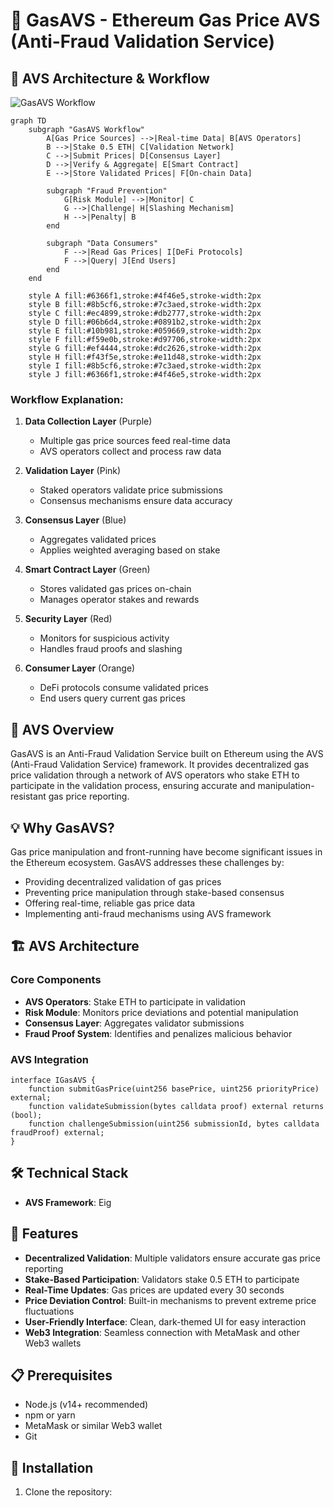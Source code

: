 # 🔮 GasAVS - Ethereum Gas Price AVS (Anti-Fraud Validation Service)


## 🎯 AVS Architecture & Workflow

![GasAVS Workflow](docs/images/avs-workflow.png)

```mermaid
graph TD
    subgraph "GasAVS Workflow"
        A[Gas Price Sources] -->|Real-time Data| B[AVS Operators]
        B -->|Stake 0.5 ETH| C[Validation Network]
        C -->|Submit Prices| D[Consensus Layer]
        D -->|Verify & Aggregate| E[Smart Contract]
        E -->|Store Validated Prices| F[On-chain Data]
        
        subgraph "Fraud Prevention"
            G[Risk Module] -->|Monitor| C
            G -->|Challenge| H[Slashing Mechanism]
            H -->|Penalty| B
        end
        
        subgraph "Data Consumers"
            F -->|Read Gas Prices| I[DeFi Protocols]
            F -->|Query| J[End Users]
        end
    end

    style A fill:#6366f1,stroke:#4f46e5,stroke-width:2px
    style B fill:#8b5cf6,stroke:#7c3aed,stroke-width:2px
    style C fill:#ec4899,stroke:#db2777,stroke-width:2px
    style D fill:#06b6d4,stroke:#0891b2,stroke-width:2px
    style E fill:#10b981,stroke:#059669,stroke-width:2px
    style F fill:#f59e0b,stroke:#d97706,stroke-width:2px
    style G fill:#ef4444,stroke:#dc2626,stroke-width:2px
    style H fill:#f43f5e,stroke:#e11d48,stroke-width:2px
    style I fill:#8b5cf6,stroke:#7c3aed,stroke-width:2px
    style J fill:#6366f1,stroke:#4f46e5,stroke-width:2px
```

### Workflow Explanation:

1. **Data Collection Layer** (Purple)
   - Multiple gas price sources feed real-time data
   - AVS operators collect and process raw data

2. **Validation Layer** (Pink)
   - Staked operators validate price submissions
   - Consensus mechanisms ensure data accuracy

3. **Consensus Layer** (Blue)
   - Aggregates validated prices
   - Applies weighted averaging based on stake

4. **Smart Contract Layer** (Green)
   - Stores validated gas prices on-chain
   - Manages operator stakes and rewards

5. **Security Layer** (Red)
   - Monitors for suspicious activity
   - Handles fraud proofs and slashing

6. **Consumer Layer** (Orange)
   - DeFi protocols consume validated prices
   - End users query current gas prices

## 🎯 AVS Overview

GasAVS is an Anti-Fraud Validation Service built on Ethereum using the AVS (Anti-Fraud Validation Service) framework. It provides decentralized gas price validation through a network of AVS operators who stake ETH to participate in the validation process, ensuring accurate and manipulation-resistant gas price reporting.

## 💡 Why GasAVS?

Gas price manipulation and front-running have become significant issues in the Ethereum ecosystem. GasAVS addresses these challenges by:
- Providing decentralized validation of gas prices
- Preventing price manipulation through stake-based consensus
- Offering real-time, reliable gas price data
- Implementing anti-fraud mechanisms using AVS framework

## 🏗️ AVS Architecture

### Core Components
- **AVS Operators**: Stake ETH to participate in validation
- **Risk Module**: Monitors price deviations and potential manipulation
- **Consensus Layer**: Aggregates validator submissions
- **Fraud Proof System**: Identifies and penalizes malicious behavior

### AVS Integration

```solidity
interface IGasAVS {
    function submitGasPrice(uint256 basePrice, uint256 priorityPrice) external;
    function validateSubmission(bytes calldata proof) external returns (bool);
    function challengeSubmission(uint256 submissionId, bytes calldata fraudProof) external;
}
```

## 🛠️ Technical Stack

- **AVS Framework**: Eig

## 🚀 Features

- **Decentralized Validation**: Multiple validators ensure accurate gas price reporting
- **Stake-Based Participation**: Validators stake 0.5 ETH to participate
- **Real-Time Updates**: Gas prices are updated every 30 seconds
- **Price Deviation Control**: Built-in mechanisms to prevent extreme price fluctuations
- **User-Friendly Interface**: Clean, dark-themed UI for easy interaction
- **Web3 Integration**: Seamless connection with MetaMask and other Web3 wallets

## 📋 Prerequisites

- Node.js (v14+ recommended)
- npm or yarn
- MetaMask or similar Web3 wallet
- Git

## 🔧 Installation

1. Clone the repository: 
